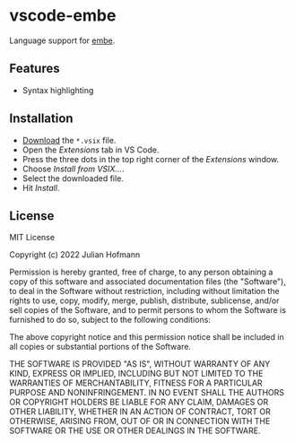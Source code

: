 # vscode-embe

Language support for [embe](https://github.com/Bananenpro/embe).

## Features

- Syntax highlighting

## Installation

- [Download](https://github.com/Bananenpro/vscode-embe/releases/latest) the `*.vsix` file.
- Open the _Extensions_ tab in VS Code.
- Press the three dots in the top right corner of the _Extensions_ window.
- Choose _Install from VSIX…_.
- Select the downloaded file.
- Hit _Install_.

## License

MIT License

Copyright (c) 2022 Julian Hofmann

Permission is hereby granted, free of charge, to any person obtaining a copy
of this software and associated documentation files (the "Software"), to deal
in the Software without restriction, including without limitation the rights
to use, copy, modify, merge, publish, distribute, sublicense, and/or sell
copies of the Software, and to permit persons to whom the Software is
furnished to do so, subject to the following conditions:

The above copyright notice and this permission notice shall be included in all
copies or substantial portions of the Software.

THE SOFTWARE IS PROVIDED "AS IS", WITHOUT WARRANTY OF ANY KIND, EXPRESS OR
IMPLIED, INCLUDING BUT NOT LIMITED TO THE WARRANTIES OF MERCHANTABILITY,
FITNESS FOR A PARTICULAR PURPOSE AND NONINFRINGEMENT. IN NO EVENT SHALL THE
AUTHORS OR COPYRIGHT HOLDERS BE LIABLE FOR ANY CLAIM, DAMAGES OR OTHER
LIABILITY, WHETHER IN AN ACTION OF CONTRACT, TORT OR OTHERWISE, ARISING FROM,
OUT OF OR IN CONNECTION WITH THE SOFTWARE OR THE USE OR OTHER DEALINGS IN THE
SOFTWARE.
